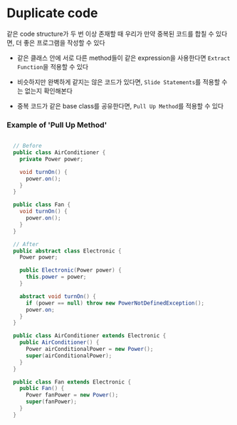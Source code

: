 # Duplicate code

같은 code structure가 두 번 이상 존재할 때 우리가 만약 중복된 코드를 합칠 수 있다면, 더 좋은 프로그램을 작성할 수 있다

- 같은 클래스 안에 서로 다른 method들이 같은 expression을 사용한다면 `Extract Function`을 적용할 수 있다

- 비슷하지만 완벽하게 같지는 않은 코드가 있다면, `Slide Statements`를 적용할 수는 없는지 확인해본다

- 중복 코드가 같은 base class를 공유한다면, `Pull Up Method`를 적용할 수 있다

### Example of 'Pull Up Method'

```java

  // Before
  public class AirConditioner {
    private Power power;

    void turnOn() {
      power.on();
    }
  }

  public class Fan {
    void turnOn() {
      power.on();
    }
  }

  // After
  public abstract class Electronic {
    Power power;

    public Electronic(Power power) {
      this.power = power;
    }

    abstract void turnOn() {
      if (power == null) throw new PowerNotDefinedException();
      power.on;
    }
  }

  public class AirConditioner extends Electronic {
    public AirConditioner() {
      Power airConditionalPower = new Power();
      super(airConditionalPower);
    }
  }

  public class Fan extends Electronic {
    public Fan() {
      Power fanPower = new Power();
      super(fanPower);
    }
  }
```